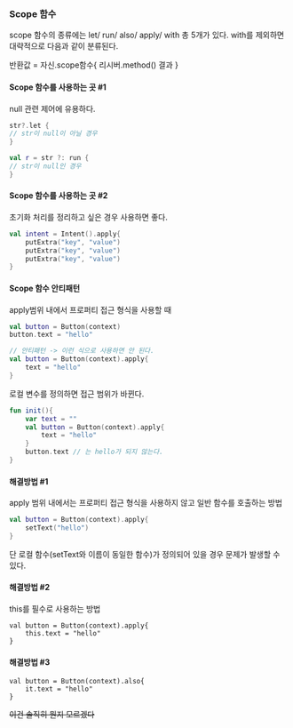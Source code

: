### Scope 함수
scope 함수의 종류에는 let/ run/ also/ apply/ with 총 5개가 있다. with를 제외하면 대략적으로 다음과 같이 분류된다. 

반환값 = 자신.scope함수{
        리시버.method()
        결과
}

#### Scope 함수를 사용하는 곳 #1
null 관련 제어에 유용하다.
```kotlin
str?.let {
// str이 null이 아닐 경우
}

val r = str ?: run {
// str이 null인 경우
}
```

#### Scope 함수를 사용하는 곳 #2
초기화 처리를 정리하고 싶은 경우 사용하면 좋다. 
```kotlin
val intent = Intent().apply{
    putExtra("key", "value")
    putExtra("key", "value")
    putExtra("key", "value")
}
```

#### Scope 함수 안티패턴
apply범위 내에서 프로퍼티 접근 형식을 사용할 때
```kotlin
val button = Button(context)
button.text = "hello"

// 안티패턴 -> 이런 식으로 사용하면 안 된다. 
val button = Button(context).apply{
    text = "hello"
}
```
로컬 변수를 정의하면 접근 범위가 바뀐다. 

```kotlin
fun init(){
    var text = ""
    val button = Button(context).apply{
        text = "hello"
    }
    button.text // 는 hello가 되지 않는다.
}
```

#### 해결방법 #1
apply 범위 내에서는 프로퍼티 접근 형식을 사용하지 않고 일반 함수를 호출하는 방법
```kotlin
val button = Button(context).apply{
    setText("hello")
}
```
단 로컬 함수(setText와 이름이 동일한 함수)가 정의되어 있을 경우 문제가 발생할 수 있다. 

#### 해결방법 #2
this를 필수로 사용하는 방법
```
val button = Button(context).apply{
    this.text = "hello"
}
```

#### 해결방법 #3
```
val button = Button(context).also{
    it.text = "hello"
}
```
~~이건 솔직히 뭔지 모르겠다~~

